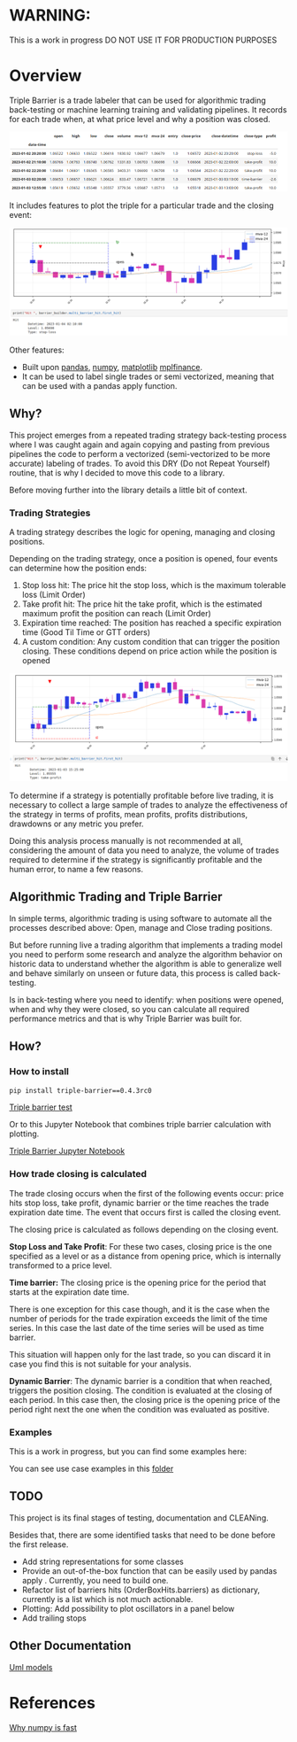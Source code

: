 # WARNING:

This is a work in progress DO NOT USE IT FOR PRODUCTION PURPOSES

# Overview

Triple Barrier is a trade labeler that can be used for algorithmic trading back-testing or machine learning training and
validating pipelines. It records for each trade when, at what price level and why a position was closed.

![](./docs/images/trades-table.png)

It includes features to plot the triple for a particular trade and the closing event:

![](./docs/images/trade_example_1.png)

Other features:

- Built
  upon [pandas](https://pandas.pydata.org/), [numpy](https://numpy.org/), [matplotlib](https://matplotlib.org/) [mplfinance](https://github.com/matplotlib/mplfinance).
- It can be used to label single trades or semi vectorized, meaning that can be used with a pandas apply function.

## Why?

This project emerges from a repeated trading strategy back-testing process where I was caught again and again copying 
and pasting from previous pipelines the code to perform a vectorized (semi-vectorized to be more accurate) labeling of 
trades. To avoid this DRY (Do not Repeat Yourself) routine, that is why I decided to move this code to a library.

Before moving further into the library details a little bit of context.

### Trading Strategies

A trading strategy describes the logic for opening, managing and closing positions.

Depending on the trading strategy, once a position is opened, four events can determine how the position ends:

1. Stop loss hit: The price hit the stop loss, which is the maximum tolerable loss (Limit Order)
2. Take profit hit: The price hit the take profit, which is the estimated maximum profit the position can reach (Limit
   Order)
3. Expiration time reached: The position has reached a specific expiration time (Good Til Time or GTT orders)
4. A custom condition: Any custom condition that can trigger the position closing. These conditions depend on price
   action while the position is opened

![](./docs/images/triple-barrier-long.png)

To determine if a strategy is potentially profitable before live trading, it is necessary to collect a large sample of
trades to analyze the effectiveness of the strategy in terms of profits, mean profits, profits distributions, drawdowns
or any metric you prefer.

Doing this analysis process manually is not recommended at all, considering the amount of data you need to analyze, the
volume of trades required to determine if the strategy is significantly profitable and the human error, to name a few
reasons. 

## Algorithmic Trading and Triple Barrier

In simple terms, algorithmic trading is using software to automate all the processes described above: Open, manage
and Close trading positions.

But before running live a trading algorithm that implements a trading model you need to perform some research and
analyze the algorithm behavior on historic data to understand whether the algorithm is able to generalize well and
 behave similarly on unseen or future data, this process is called back-testing.

Is in back-testing where you need to identify: when positions were opened, when and why they were closed, so you can 
calculate all required performance metrics and that is why Triple Barrier was built for.


## How?

### How to install

```commandline
pip install triple-barrier==0.4.3rc0
```


[Triple barrier test](./tests/triple_barrier/integration/test_triple_barrier_apply_happy_path.py)

Or to this Jupyter Notebook that combines triple barrier calculation with plotting.

[Triple Barrier Jupyter Notebook](./docs/plot-method-tests.ipynb)


### How trade closing is calculated

The trade closing occurs when the first of the following events occur: price hits stop loss, take profit, dynamic barrier
or the time reaches the trade expiration date time. The event that occurs first is called the closing event.

The closing price is calculated as follows depending on the closing event.

**Stop Loss and Take Profit**: For these two cases, closing price is the one specified as a level or as a distance from 
opening price, which is internally transformed to a price level.

**Time barrier:** The closing price is the opening price for the period that starts at the expiration date time.

There is one exception for this case though, and it is the case when the number of periods for the trade expiration
exceeds the limit of the time series. In this case the last date of the time series will be used as time barrier. 

This situation will happen only for the last trade, so you can discard it in case you find this is not suitable for
your analysis.

**Dynamic Barrier**: The dynamic barrier is a condition that when reached, triggers the position closing. The condition
is evaluated at the closing of each period. In this case then, the closing price is the opening price of the period 
right next the one when the condition was evaluated as positive.


### Examples

This is a work in progress, but you can find some examples here:

You can see use case examples in this [folder](./docs/examples)

## TODO

This project is its final stages of testing, documentation and CLEANing.

Besides that, there are some identified tasks that need to be done before the first release.

- Add string representations for some classes
- Provide an out-of-the-box function that can be easily used by pandas apply . Currently, you need to build one.
- Refactor list of barriers hits (OrderBoxHits.barriers) as dictionary, currently is a list which
is not much actionable.
- Plotting: Add possibility to plot oscillators in a panel below
- Add trailing stops


## Other Documentation

[Uml models](./docs/models.md)

# References

[Why numpy is fast](https://numpy.org/doc/stable/user/whatisnumpy.html#why-is-numpy-fast)
